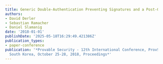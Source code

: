 ```yaml
---
title: Generic Double-Authentication Preventing Signatures and a Post-Quantum Instantiation
authors:
- David Derler
- Sebastian Ramacher
- Daniel Slamanig
date: '2018-01-01'
publishDate: '2025-05-18T16:29:49.421386Z'
publication_types:
- paper-conference
publication: '*Provable Security - 12th International Conference, ProvSec 2018, Jeju,
  South Korea, October 25-28, 2018, Proceedings*'
---
```

